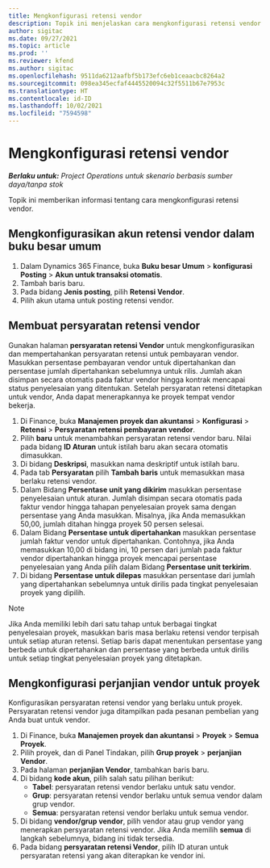 ```yaml
---
title: Mengkonfigurasi retensi vendor
description: Topik ini menjelaskan cara mengkonfigurasi retensi vendor.
author: sigitac
ms.date: 09/27/2021
ms.topic: article
ms.prod: ''
ms.reviewer: kfend
ms.author: sigitac
ms.openlocfilehash: 9511da6212aafbf5b173efc6eb1ceaacbc8264a2
ms.sourcegitcommit: 098ea345ecfaf4445520094c32f5511b67e7953c
ms.translationtype: HT
ms.contentlocale: id-ID
ms.lasthandoff: 10/02/2021
ms.locfileid: "7594598"
---
```

# <a name="set-up-vendor-retention"></a>Mengkonfigurasi retensi vendor

_**Berlaku untuk:** Project Operations untuk skenario berbasis sumber daya/tanpa stok_

Topik ini memberikan informasi tentang cara mengkonfigurasi retensi vendor.

## <a name="set-up-a-vendor-retention-account-in-general-ledger"></a>Mengkonfigurasikan akun retensi vendor dalam buku besar umum

1. Dalam Dynamics 365 Finance, buka **Buku besar Umum** > **konfigurasi Posting** > **Akun untuk transaksi otomatis**.
2. Tambah baris baru.
3. Pada bidang **Jenis posting**, pilih **Retensi Vendor**.
4. Pilih akun utama untuk posting retensi vendor.

## <a name="create-vendor-retention-terms"></a>Membuat persyaratan retensi vendor

Gunakan halaman **persyaratan retensi Vendor** untuk mengkonfigurasikan dan mempertahankan persyaratan retensi untuk pembayaran vendor. Masukkan persentase pembayaran vendor untuk dipertahankan dan persentase jumlah dipertahankan sebelumnya untuk rilis. Jumlah akan disimpan secara otomatis pada faktur vendor hingga kontrak mencapai status penyelesaian yang ditentukan. Setelah persyaratan retensi ditetapkan untuk vendor, Anda dapat menerapkannya ke proyek tempat vendor bekerja.

1. Di Finance, buka **Manajemen proyek dan akuntansi** > **Konfigurasi** > **Retensi** > **Persyaratan retensi pembayaran vendor**.
2. Pilih **baru** untuk menambahkan persyaratan retensi vendor baru. Nilai pada bidang **ID Aturan** untuk istilah baru akan secara otomatis dimasukkan. 
3. Di bidang **Deskripsi**, masukkan nama deskriptif untuk istilah baru.
4. Pada tab  **Persyaratan**  pilih  **Tambah baris**  untuk memasukkan masa berlaku retensi vendor.
5. Dalam Bidang  **Persentase unit yang dikirim**  masukkan persentase penyelesaian untuk aturan. Jumlah disimpan secara otomatis pada faktur vendor hingga tahapan penyelesaian proyek sama dengan persentase yang Anda masukkan. Misalnya, jika Anda memasukkan 50,00, jumlah ditahan hingga proyek 50 persen selesai.
6. Dalam Bidang  **Persentase untuk dipertahankan**  masukkan persentase jumlah faktur vendor untuk dipertahankan. Contohnya, jika Anda memasukkan 10,00 di bidang ini, 10 persen dari jumlah pada faktur vendor dipertahankan hingga proyek mencapai persentase penyelesaian yang Anda pilih dalam Bidang  **Persentase unit terkirim**.
7. Di bidang  **Persentase untuk dilepas**  masukkan persentase dari jumlah yang dipertahankan sebelumnya untuk dirilis pada tingkat penyelesaian proyek yang dipilih.

> [!NOTE]
> Jika Anda memiliki lebih dari satu tahap untuk berbagai tingkat penyelesaian proyek, masukkan baris masa berlaku retensi vendor terpisah untuk setiap aturan retensi. Setiap baris dapat menentukan persentase yang berbeda untuk dipertahankan dan persentase yang berbeda untuk dirilis untuk setiap tingkat penyelesaian proyek yang ditetapkan.

## <a name="set-up-a-vendor-agreement-for-the-project"></a>Mengkonfigurasi perjanjian vendor untuk proyek

Konfigurasikan persyaratan retensi vendor yang berlaku untuk proyek. Persyaratan retensi vendor juga ditampilkan pada pesanan pembelian yang Anda buat untuk vendor.

1. Di Finance, buka **Manajemen proyek dan akuntansi** > **Proyek** > **Semua Proyek**. 
2. Pilih proyek, dan di Panel Tindakan, pilih **Grup proyek** > **perjanjian Vendor**.
3. Pada halaman **perjanjian Vendor**, tambahkan baris baru.
4. Di bidang **kode akun**, pilih salah satu pilihan berikut:
   - **Tabel**: persyaratan retensi vendor berlaku untuk satu vendor.
   - **Grup**: persyaratan retensi vendor berlaku untuk semua vendor dalam grup vendor.
   - **Semua**: persyaratan retensi vendor berlaku untuk semua vendor.
5. Di bidang **vendor/grup vendor**, pilih vendor atau grup vendor yang menerapkan persyaratan retensi vendor. Jika Anda memilih  **semua**  di langkah sebelumnya, bidang ini tidak tersedia.
6. Pada bidang **persyaratan retensi Vendor**, pilih ID aturan untuk persyaratan retensi yang akan diterapkan ke vendor ini.

